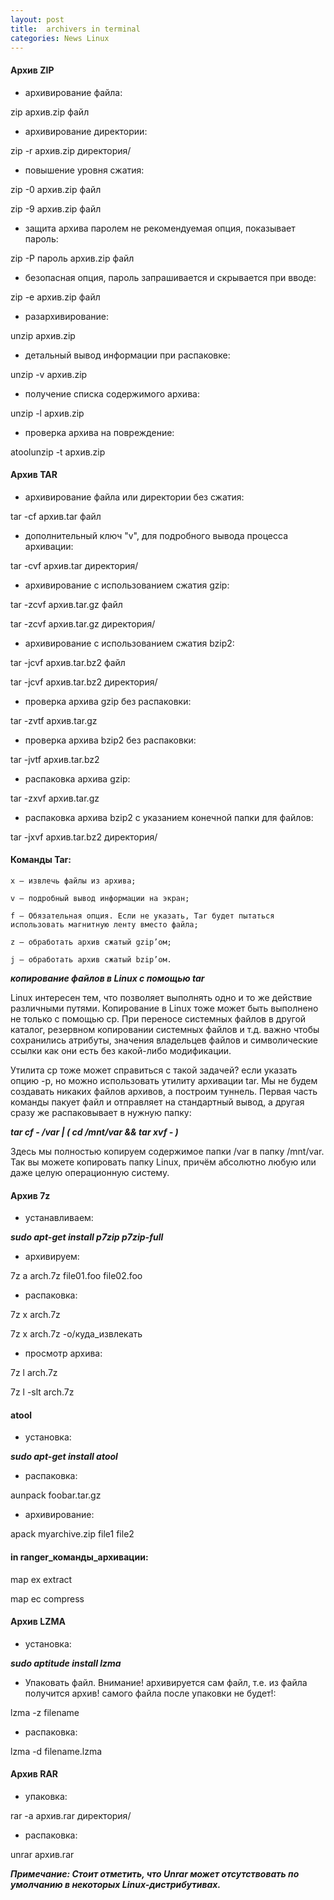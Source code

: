 ```yaml
---
layout: post
title:  archivers in terminal
categories: News Linux
---
```


#### **Архив ZIP**

- архивирование файла:

zip архив.zip файл

- архивирование директории:

zip -r архив.zip директория/

- повышение уровня сжатия:

zip -0 архив.zip файл

zip -9 архив.zip файл

- защита архива паролем
не рекомендуемая опция, показывает пароль:

zip -P пароль архив.zip файл

- безопасная опция, пароль запрашивается и скрывается при вводе:

zip -e архив.zip файл

- разархивирование:

unzip архив.zip

- детальный вывод информации при распаковке:

unzip -v архив.zip

- получение списка содержимого архива:

unzip -l архив.zip

- проверка архива на повреждение:

atoolunzip -t архив.zip

#### **Архив TAR**

- архивирование файла или директории без сжатия:

tar -cf архив.tar файл

- дополнительный ключ "v", для подробного вывода процесса архивации:

tar -cvf архив.tar директория/

- архивирование с использованием сжатия gzip:

tar -zcvf архив.tar.gz файл

tar -zcvf архив.tar.gz директория/

- архивирование с использованием сжатия bzip2:

tar -jcvf архив.tar.bz2 файл

tar -jcvf архив.tar.bz2 директория/

- проверка архива gzip без распаковки:

tar -zvtf архив.tar.gz

- проверка архива bzip2 без распаковки:

tar -jvtf архив.tar.bz2

- распаковка архива gzip:

tar -zxvf архив.tar.gz

- распаковка архива bzip2 с указанием конечной папки для файлов:

tar -jxvf архив.tar.bz2 директория/

#### **Команды Tar**:

    x — извлечь файлы из архива;
	
    v — подробный вывод информации на экран;
	
    f — Обязательная опция. Если не указать, Tar будет пытаться использовать магнитную ленту вместо файла;
	
    z — обработать архив сжатый gzip’ом;
	
    j — обработать архив сжатый bzip’ом.

***копирование файлов в Linux с помощью tar***

Linux интересен тем, что позволяет выполнять одно и то же действие различными путями. Копирование в Linux тоже может быть выполнено не только с помощью cp. При переносе системных файлов в другой каталог, резервном копировании системных файлов и т.д. важно чтобы сохранились атрибуты, значения владельцев файлов и символические ссылки как они есть без какой-либо модификации.

Утилита cp тоже может справиться с такой задачей? если указать опцию -p, но можно использовать утилиту архивации tar. Мы не будем создавать никаких файлов архивов, а построим туннель. Первая часть команды пакует файл и отправляет на стандартный вывод, а другая сразу же распаковывает в нужную папку:

***tar cf - /var | ( cd /mnt/var && tar xvf - )***

Здесь мы полностью копируем содержимое папки /var в папку /mnt/var. Так вы можете копировать папку Linux, причём абсолютно любую или даже целую операционную систему.

#### **Архив 7z**

- устанавливаем:

***sudo apt-get install p7zip p7zip-full***

- архивируем:

7z a arch.7z file01.foo file02.foo

- распаковка:

7z x arch.7z

7z x arch.7z -o/куда_извлекать

- просмотр архива:

7z l arch.7z

7z l -slt arch.7z

#### **atool**

- установка:

***sudo apt-get install atool***

- распаковка:

aunpack foobar.tar.gz

- архивирование:

apack myarchive.zip file1 file2

#### **in ranger_команды_архивации**:

map ex extract

map ec compress

#### **Архив LZMA**

- установка:

***sudo aptitude install lzma***

- Упаковать файл. Внимание! архивируется сам файл,
т.е. из файла получится архив! самого файла после упаковки не будет!:

lzma -z filename

- распаковка:

lzma -d filename.lzma

#### **Архив RAR**

- упаковка:

rar -a архив.rar директория/
	
- распаковка:

unrar архив.rar

 ***Примечание: Стоит отметить, что Unrar может отсутствовать по умолчанию в некоторых 
 Linux-дистрибутивах.***